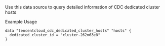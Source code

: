 Use this data source to query detailed information of CDC dedicated cluster hosts

Example Usage

```hcl
data "tencentcloud_cdc_dedicated_cluster_hosts" "hosts" {
  dedicated_cluster_id = "cluster-262n63e8"
}
```
